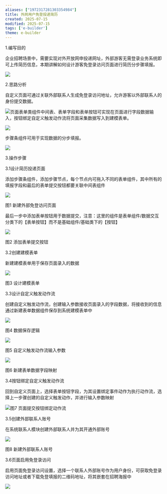 ```yaml
---
aliases: ["1972317281303354984"]
title: 外网用户免登投递简历
created: 2025-07-15
modified: 2025-07-15
tags: ['e-builder']
theme: e-builder
---
```


1.编写目的

企业招聘场景中，需要实现对外开放网申投递网址，外部游客无需登录业务系统即可上传简历信息，本期讲解如何设计游客免登录访问页面进行简历分步骤填报。

![](https://myhelpdoc.oss-cn-heyuan.aliyuncs.com/mdimages/74bbc17317dee775c83951b53a466b29.jpg)

2.思路分析

自定义页面可通过关联外部联系人生成免登录访问地址，允许游客以外部联系人的身份提交数据。

![](https://myhelpdoc.oss-cn-heyuan.aliyuncs.com/mdimages/4965164a146154c1d67d87139669060e.jpg)页面表单类组件中间表、表单字段和表单按钮可实现在页面进行字段数据输入，按钮绑定自定义触发动作流将页面采集数据写入到建模表单。

![](https://myhelpdoc.oss-cn-heyuan.aliyuncs.com/mdimages/89368d5725ccab3f19f6ed8d20974ac5.jpg)

步骤条组件可用于实现数据的分步填报。

![](https://myhelpdoc.oss-cn-heyuan.aliyuncs.com/mdimages/4e2c0295bf48615fa0cdb366feb5dae9.jpg)

3.操作步骤

3.1设计简历投递页面

添加步骤条组件，添加步骤节点，每个节点内可拖入不同的表单组件，其中所有的填报字段和最后的表单提交按钮都要关联中间表组件

![](https://myhelpdoc.oss-cn-heyuan.aliyuncs.com/mdimages/82880377b157050c2ceea441275501f1.jpg)

图1 新建外部免登访问页面

最后一步中添加表单按钮用于数据提交，注意：这里的组件是表单组件/数据交互分类下的【表单按钮】而不是基础组件/基础类下的【按钮】

![](https://myhelpdoc.oss-cn-heyuan.aliyuncs.com/mdimages/96cfabe238b0ec420fc50b8d93cd0f82.jpg)

图2 添加表单提交按钮

3.2创建建模表单

新建建模表单用于保存页面录入的数据

![](https://myhelpdoc.oss-cn-heyuan.aliyuncs.com/mdimages/75c3808c2d02cd647922d8c067775906.jpg)

图3 设计建模表单

3.3设计自定义触发动作流

创建自定义触发动作流，创建输入参数接收页面录入的字段数据，将接收到的信息通过新建表单数据组件保存到系统建模表单中

![](https://myhelpdoc.oss-cn-heyuan.aliyuncs.com/mdimages/8857547a602cc179198e6d1697605b59.jpg)

图4 数据保存逻辑

![](https://myhelpdoc.oss-cn-heyuan.aliyuncs.com/mdimages/403b6f66aeb65a02ccc72a1c8a4144c8.jpg)

图5 自定义触发动作流输入参数

![](https://myhelpdoc.oss-cn-heyuan.aliyuncs.com/mdimages/869030b916bcf51e2747b47a8618aff5.jpg)

图6 新建表单数据字段映射

3.4按钮绑定自定义触发动作流

回到自定义页面上，选择表单按钮字段，为其设置绑定事件动作为执行动作流，选择上一步骤创建的自定义触发动作，并进行输入参数映射

![](https://myhelpdoc.oss-cn-heyuan.aliyuncs.com/mdimages/6ca3ebac93175bdeb5d360af5facdb8e.jpg)图7 页面提交按钮绑定动作流

3.5创建外部联系人账号

在系统联系人模块创建外部联系人并为其开通外部账号

![](https://myhelpdoc.oss-cn-heyuan.aliyuncs.com/mdimages/404637a3d5b42f648d46b12b6987cd42.jpg)

图8 新建外部联系人账号

3.6页面启用免登录访问

启用页面免登录访问设置，选择一个联系人外部账号作为用户身份，可获取免登录访问地址或者下载免登填报的二维码地址，将其嵌套在招聘海报中

![](https://myhelpdoc.oss-cn-heyuan.aliyuncs.com/mdimages/0ff146c27aef706ff1341e32d3e04ba9.jpg)

